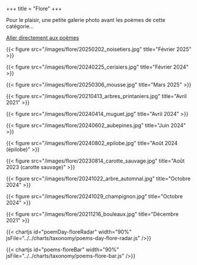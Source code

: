+++
title = "Flore"
+++

Pour le plaisir, une petite galerie photo avant les poèmes de cette catégorie...

[Aller directement aux poèmes](./#a)

{{< figure src="/images/flore/20250202_noisetiers.jpg" title="Février 2025" >}}

{{< figure src="/images/flore/20240225_cerisiers.jpg" title="Février 2024" >}}

{{< figure src="/images/flore/20250306_mousse.jpg" title="Mars 2025" >}}

{{< figure src="/images/flore/20210413_arbres_printaniers.jpg" title="Avril 2021" >}}

{{< figure src="/images/flore/20240414_muguet.jpg" title="Avril 2024" >}}

{{< figure src="/images/flore/20240602_aubepines.jpg" title="Juin 2024" >}}

{{< figure src="/images/flore/20240802_epilobe.jpg" title="Août 2024 (épilobe)" >}}

{{< figure src="/images/flore/20230814_carotte_sauvage.jpg" title="Août 2023 (carotte sauvage)" >}}

{{< figure src="/images/flore/20241022_arbre_automnal.jpg" title="Octobre 2024" >}}

{{< figure src="/images/flore/20241029_champignon.jpg" title="Octobre 2024" >}}

{{< figure src="/images/flore/20211216_bouleaux.jpg" title="Décembre 2021" >}}

{{< chartjs id="poemDay-floreRadar" width="90%" jsFile="../../charts/taxonomy/poems-day-flore-radar.js" />}}

{{< chartjs id="poems-floreBar" width="90%" jsFile="../../charts/taxonomy/poems-flore-bar.js" />}}